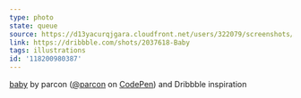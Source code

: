 ```yaml
---
type: photo
state: queue
source: https://d13yacurqjgara.cloudfront.net/users/322079/screenshots/2037618/0-month-drib2_.gif
link: https://dribbble.com/shots/2037618-Baby
tags: illustrations
id: '118200980387'
---
```

<p data-height="332" data-theme-id="51" data-slug-hash="OVPKqg" data-default-tab="result" data-user="parcon" class='codepen'><a href='http://codepen.io/parcon/pen/OVPKqg/'>baby</a> by parcon (<a href='http://codepen.io/parcon'>@parcon</a> on <a href='http://codepen.io'>CodePen</a>) and Dribbble inspiration</p>

